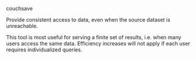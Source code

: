 couchsave

Provide consistent access to data, even when the source dataset
is unreachable.

This tool is most useful for serving a finite set of results, i.e.
when many users access the same data. Efficiency increases will not
apply if each user requires individualized queries.
